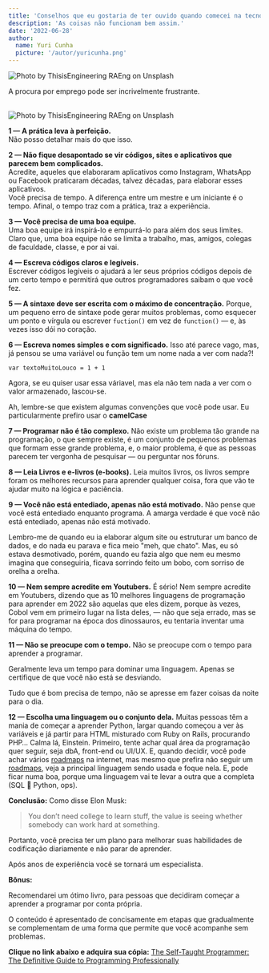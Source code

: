 ```yaml
---
title: 'Conselhos que eu gostaria de ter ouvido quando comecei na tecnologia.'
description: 'As coisas não funcionam bem assim.'
date: '2022-06-28'
author:
  name: Yuri Cunha
  picture: '/autor/yuricunha.png'
---
```


![Photo by ThisisEngineering RAEng on Unsplash](https://miro.medium.com/max/1400/0*SQ9Qv2OQt7hZAHNq 'Photo by ThisisEngineering RAEng on Unsplash')

A procura por emprego pode ser incrivelmente frustrante.
<br><br>

![Photo by ThisisEngineering RAEng on Unsplash](https://miro.medium.com/max/1400/0*SQ9Qv2OQt7hZAHNq 'Photo by ThisisEngineering RAEng on Unsplash')
<br>

**1 — A prática leva à perfeição.**<br>
Não posso detalhar mais do que isso.
<br>

**2 — Não fique desapontado se vir códigos, sites e aplicativos que parecem bem complicados.**<br>
Acredite, aqueles que elaboraram aplicativos como Instagram, WhatsApp ou Facebook praticaram décadas, talvez décadas, para elaborar esses aplicativos.<br>
Você precisa de tempo. A diferença entre um mestre e um iniciante é o tempo. Afinal, o tempo traz com a prática, traz a experiência.
<br>

**3 — Você precisa de uma boa equipe.**<br>
Uma boa equipe irá inspirá-lo e empurrá-lo para além dos seus limites. Claro que, uma boa equipe não se limita a trabalho, mas, amigos, colegas de faculdade, classe, e por ai vai.
<br>

**4 — Escreva códigos claros e legíveis.**<br>
Escrever códigos legíveis o ajudará a ler seus próprios códigos depois de um certo tempo e permitirá que outros programadores saibam o que você fez.
<br>

**5 — A sintaxe deve ser escrita com o máximo de concentração.**
Porque, um pequeno erro de sintaxe pode gerar muitos problemas, como esquecer um ponto e vírgula ou escrever `fuction()` em vez de `function()` — e, às vezes isso dói no coração.
<br>

**6 — Escreva nomes simples e com significado.**
Isso até parece vago, mas, já pensou se uma variável ou função tem um nome nada a ver com nada?!

`var textoMuitoLouco = 1 + 1`

Agora, se eu quiser usar essa váriavel, mas ela não tem nada a ver com o valor armazenado, lascou-se.

Ah, lembre-se que existem algumas convenções que você pode usar. Eu particularmente prefiro usar o **camelCase**
<br>

**7 — Programar não é tão complexo.**
Não existe um problema tão grande na programação, o que sempre existe, é um conjunto de pequenos problemas que formam esse grande problema, e, o maior problema, é que as pessoas parecem ter vergonha de pesquisar — ou perguntar nos fóruns.
<br>

**8 — Leia Livros e e-livros (e-books).**
Leia muitos livros, os livros sempre foram os melhores recursos para aprender qualquer coisa, fora que vão te ajudar muito na lógica e paciência.
<br>

**9 — Você não está entediado, apenas não está motivado.**
Não pense que você está entediado enquanto programa. A amarga verdade é que você não está entediado, apenas não está motivado.

Lembro-me de quando eu ia elaborar algum site ou estruturar um banco de dados, e do nada eu parava e fica meio "meh, que chato". Mas, eu só estava desmotivado, porém, quando eu fazia algo que nem eu mesmo imagina que conseguiria, ficava sorrindo feito um bobo, com sorriso de orelha a orelha.
<br>

**10 — Nem sempre acredite em Youtubers.**
É sério! Nem sempre acredite em Youtubers, dizendo que as 10 melhores linguagens de programação para aprender em 2022 são aquelas que eles dizem, porque às vezes, Cobol vem em primeiro lugar na lista deles, — não que seja errado, mas se for para programar na época dos dinossauros, eu tentaria inventar uma máquina do tempo.
<br>

**11 — Não se preocupe com o tempo.**
Não se preocupe com o tempo para aprender a programar.

Geralmente leva um tempo para dominar uma linguagem. Apenas se certifique de que você não está se desviando.

Tudo que é bom precisa de tempo, não se apresse em fazer coisas da noite para o dia.
<br>

**12 — Escolha uma linguagem ou o conjunto dela.**
Muitas pessoas têm a mania de começar a aprender Python, largar quando começou a ver às variáveis e já partir para HTML misturado com Ruby on Rails, procurando PHP… Calma lá, Einstein.
Primeiro, tente achar qual área da programação quer seguir, seja dbA, front-end ou UI/UX. E, quando decidir, você pode achar vários [roadmaps](https://roadmap.sh/ 'roadmaps') na internet, mas mesmo que prefira não seguir um [roadmaps](https://roadmap.sh/ 'roadmaps'), veja a principal linguagem sendo usada e foque nela. E, pode ficar numa boa, porque uma linguagem vai te levar a outra que a completa (SQL 💚 Python, ops).

**Conclusão:**
Como disse Elon Musk:

> You don’t need college to learn stuff, the value is seeing whether somebody can work hard at something.

Portanto, você precisa ter um plano para melhorar suas habilidades de codificação diariamente e não parar de aprender.

Após anos de experiência você se tornará um especialista.
<br>

**Bônus:**

Recomendarei um ótimo livro, para pessoas que decidiram começar a aprender a programar por conta própria.

O conteúdo é apresentado de concisamente em etapas que gradualmente se complementam de uma forma que permite que você acompanhe sem problemas.
<br>

**Clique no link abaixo e adquira sua cópia:**
[The Self-Taught Programmer: The Definitive Guide to Programming Professionally](https://amzn.to/2HKwDRZ 'The Self-Taught Programmer: The Definitive Guide to Programming Professionally')
